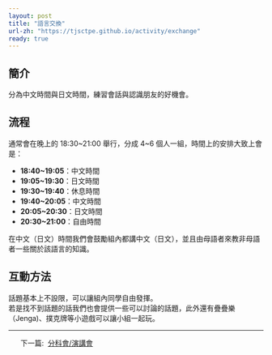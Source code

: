 ```yaml
---
layout: post
title: "語言交換"
url-zh: "https://tjsctpe.github.io/activity/exchange" 
ready: true
---
```


## 簡介
分為中文時間與日文時間，練習會話與認識朋友的好機會。

## 流程
通常會在晚上的 18:30~21:00 舉行，分成 4~6 個人一組，時間上的安排大致上會是：
- **18:40~19:05**：中文時間
- **19:05~19:30**：日文時間
- **19:30~19:40**：休息時間
- **19:40~20:05**：中文時間 
- **20:05~20:30**：日文時間
- **20:30~21:00**：自由時間

在中文（日文）時間我們會鼓勵組內都講中文（日文），並且由母語者來教非母語者一些關於該語言的知識。
## 互動方法
話題基本上不設限，可以讓組內同學自由發揮。\
若是找不到話題的話我們也會提供一些可以討論的話題，此外還有疊疊樂（Jenga)、撲克牌等小遊戲可以讓小組一起玩。

---
<ul>
<tr>下一篇:&nbsp;</tr>
<a href="/jp/activity/academic">
分科會/演講會
</a>
</ul>